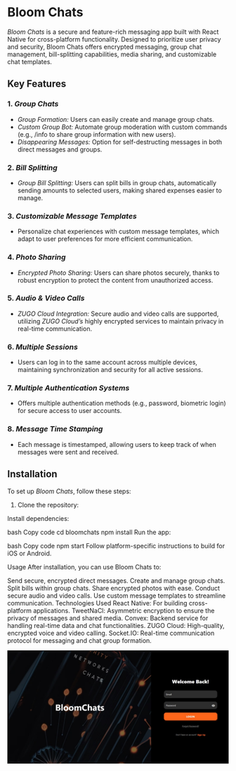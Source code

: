 # Bloom Chats

*Bloom Chats* is a secure and feature-rich messaging app built with React Native for cross-platform functionality. Designed to prioritize user privacy and security, Bloom Chats offers encrypted messaging, group chat management, bill-splitting capabilities, media sharing, and customizable chat templates.



## Key Features

### 1. *Group Chats*
   - *Group Formation:* Users can easily create and manage group chats.
   - *Custom Group Bot:* Automate group moderation with custom commands (e.g., /info to share group information with new users).
   - *Disappearing Messages:* Option for self-destructing messages in both direct messages and groups.

### 2. *Bill Splitting*
   - *Group Bill Splitting:* Users can split bills in group chats, automatically sending amounts to selected users, making shared expenses easier to manage.

### 3. *Customizable Message Templates*
   - Personalize chat experiences with custom message templates, which adapt to user preferences for more efficient communication.

### 4. *Photo Sharing*
   - *Encrypted Photo Sharing:* Users can share photos securely, thanks to robust encryption to protect the content from unauthorized access.

### 5. *Audio & Video Calls*
   - *ZUGO Cloud Integration:* Secure audio and video calls are supported, utilizing *ZUGO Cloud’s* highly encrypted services to maintain privacy in real-time communication.

### 6. *Multiple Sessions*
   - Users can log in to the same account across multiple devices, maintaining synchronization and security for all active sessions.

### 7. *Multiple Authentication Systems*
   - Offers multiple authentication methods (e.g., password, biometric login) for secure access to user accounts.

### 8. *Message Time Stamping*
   - Each message is timestamped, allowing users to keep track of when messages were sent and received.



## Installation

To set up *Bloom Chats*, follow these steps:

1. Clone the repository:

Install dependencies:

bash
Copy code
cd bloomchats
npm install
Run the app:

bash
Copy code
npm start
Follow platform-specific instructions to build for iOS or Android.

Usage
After installation, you can use Bloom Chats to:

Send secure, encrypted direct messages.
Create and manage group chats.
Split bills within group chats.
Share encrypted photos with ease.
Conduct secure audio and video calls.
Use custom message templates to streamline communication.
Technologies Used
React Native: For building cross-platform applications.
TweetNaCl: Asymmetric encryption to ensure the privacy of messages and shared media.
Convex: Backend service for handling real-time data and chat functionalities.
ZUGO Cloud: High-quality, encrypted voice and video calling.
Socket.IO: Real-time communication protocol for messaging and chat group formation.

<img src="./WhatsApp Image 2024-10-19 at 21.02.29.jpeg"/>
